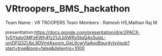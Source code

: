# VRtroopers_BMS_hackathon
  Team Name : VR TROOPERS
  Team Members : Ratnesh HS,Mathan Raj M
  
  presenttation:https://docs.google.com/presentation/d/e/2PACX-1vSYkdoGMFzKWh4fz21JLb5WRx5tqQ4o5uleL-umDFQ3ZUbL9DVmtAsoom_GeL6cwVlaAvoBqur4yIvj/pub?start=true&loop=false&delayms=1000
  
  
  
  
